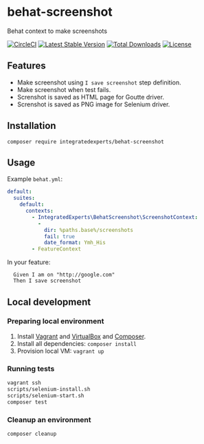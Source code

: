 # behat-screenshot
Behat context to make screenshots

[![CircleCI](https://circleci.com/gh/integratedexperts/behat-screenshot.svg?style=shield)](https://circleci.com/gh/integratedexperts/behat-screenshot)
[![Latest Stable Version](https://poser.pugx.org/integratedexperts/behat-screenshot/v/stable)](https://packagist.org/packages/integratedexperts/behat-screenshot)
[![Total Downloads](https://poser.pugx.org/integratedexperts/behat-screenshot/downloads)](https://packagist.org/packages/integratedexperts/behat-screenshot)
[![License](https://poser.pugx.org/integratedexperts/behat-screenshot/license)](https://packagist.org/packages/integratedexperts/behat-screenshot)

## Features
* Make screenshot using `I save screenshot` step definition.
* Make screenshot when test fails.
* Screnshot is saved as HTML page for Goutte driver.
* Screnshot is saved as PNG image for Selenium driver.

## Installation
`composer require integratedexperts/behat-screenshot`

## Usage
Example `behat.yml`:
```yaml
default:
  suites:
    default:
      contexts:
        - IntegratedExperts\BehatScreenshot\ScreenshotContext:
          -
            dir: %paths.base%/screenshots
            fail: true
            date_format: Ymh_His
        - FeatureContext            
```

In your feature:
```
  Given I am on "http://google.com"  
  Then I save screenshot
```

## Local development
### Preparing local environment
1. Install [Vagrant](https://www.vagrantup.com/downloads.html) and [VirtualBox](https://www.virtualbox.org/wiki/Downloads) and [Composer](https://getcomposer.org/).
2. Install all dependencies: `composer install`
3. Provision local VM: `vagrant up`

### Running tests
```bash
vagrant ssh
scripts/selenium-install.sh
scripts/selenium-start.sh
composer test
```
### Cleanup an environment
```bash
composer cleanup
```
